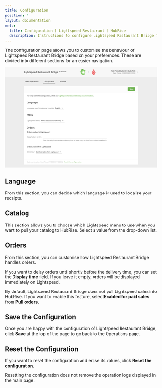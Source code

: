 ```yaml
---
title: Configuration
position: 4
layout: documentation
meta:
  title: Configuration | Lightspeed Restaurant | HubRise
  description: Instructions to configure Lightspeed Restaurant Bridge to work seamlessly with Lightspeed and other apps connected to HubRise. Configuration is simple.
---
```


The configuration page allows you to customise the behaviour of Lightspeed Restaurant Bridge based on your preferences.
These are divided into different sections for an easier navigation.

![Lightspeed Restaurant Bridge configuration page](../images/014-en-configuration-page.png)

## Language

From this section, you can decide which language is used to localise your receipts.

## Catalog

This section allows you to choose which Lightspeed menu to use when you want to pull your catalog to HubRise. Select a value from the drop-down list.

## Orders

From this section, you can customise how Lightspeed Restaurant Bridge handles orders.

If you want to delay orders until shortly before the delivery time, you can set the **Display time** field. If you leave it empty, orders will be displayed immediately on Lightspeed.

By default, Lightspeed Restaurant Bridge does not pull Lightspeed sales into HubRise. If you want to enable this feature, select**Enabled for paid sales** from **Pull orders**.

## Save the Configuration

Once you are happy with the configuration of Lightspeed Restaurant Bridge, click **Save** at the top of the page to go back to the Operations page.

## Reset the Configuration

If you want to reset the configuration and erase its values, click **Reset the configuration**.

Resetting the configuration does not remove the operation logs displayed in the main page.
